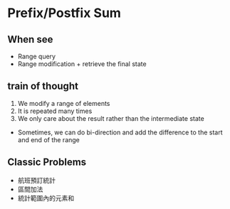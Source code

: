 # Prefix/Postfix Sum

## When see

- Range query
- Range modification + retrieve the final state

## train of thought

1. We modify a range of elements
2. It is repeated many times
3. We only care about the result rather than the intermediate state

- Sometimes, we can do bi-direction and add the difference to the start and end of the range

## Classic Problems

- 航班預訂統計
- 區間加法
- 統計範圍內的元素和